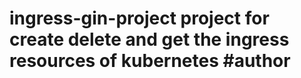 # ingress-gin-project project for create delete and get the ingress resources of kubernetes #author
